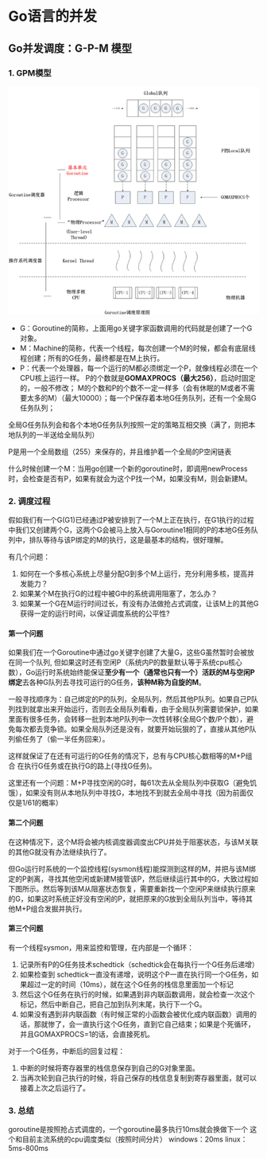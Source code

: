 # Go语言的并发
## Go并发调度：G-P-M 模型
### 1. GPM模型
![](..\图片\1_1.png)
- G：Goroutine的简称，上面用go关键字家函数调用的代码就是创建了一个G对象。
- M：Machine的简称，代表一个线程，每次创建一个M的时候，都会有底层线程创建；所有的G任务，最终都是在M上执行。
- P：代表一个处理器，每一个运行的M都必须绑定一个P，就像线程必须在一个CPU核上运行一样。
P的个数就是**GOMAXPROCS（最大256）**，启动时固定的，一般不修改； M的个数和P的个数不一定一样多（会有休眠的M或者不需要太多的M）（最大10000）；每一个P保存着本地G任务队列，还有一个全局G任务队列；

全局G任务队列会和各个本地G任务队列按照一定的策略互相交换（满了，则把本地队列的一半送给全局队列）

P是用一个全局数组（255）来保存的，并且维护着一个全局的P空闲链表

什么时候创建一个M：当用go创建一个新的goroutine时，即调用newProcess时，会检查是否有P，如果有就会为这个P找一个M，如果没有M，则会新建M。

### 2. 调度过程
假如我们有一个G(G1)已经通过P被安排到了一个M上正在执行，在G1执行的过程中我们又创建两个G，这两个G会被马上放入与Goroutine1相同的P的本地G任务队列中，排队等待与该P绑定的M的执行，这是最基本的结构，很好理解。

有几个问题：
1.  如何在一个多核心系统上尽量分配G到多个M上运行，充分利用多核，提高并发能力？
2.  如果某个M在执行G的过程中被G中的系统调用阻塞了，怎么办？
3.  如果某一个G在M运行时间过长，有没有办法做抢占式调度，让该M上的其他G获得一定的运行时间，以保证调度系统的公平性?

#### 第一个问题

如果我们在一个Goroutine中通过go关键字创建了大量G，这些G虽然暂时会被放在同一个队列, 但如果这时还有空闲P（系统内P的数量默认等于系统cpu核心数），Go运行时系统始终能保证**至少有一个（通常也只有一个）活跃的M与空闲P绑定**去各种G队列去寻找可运行的G任务，**该种M称为自旋的M**。

一般寻找顺序为：自己绑定的P的队列，全局队列，然后其他P队列。如果自己P队列找到就拿出来开始运行，否则去全局队列看看，由于全局队列需要锁保护，如果里面有很多任务，会转移一批到本地P队列中一次性转移(全局G个数/P个数），避免每次都去竞争锁。如果全局队列还是没有，就要开始玩狠的了，直接从其他P队列偷任务了（偷一半任务回来）。

这样就保证了在还有可运行的G任务的情况下，总有与CPU核心数相等的M+P组合 在执行G任务或在执行G的路上(寻找G任务)。

这里还有一个问题：M+P寻找空闲的G时，每61次去从全局队列中获取G（避免饥饿），如果没有则从本地队列中寻找G，本地找不到就去全局中寻找（因为前面仅仅是1/61的概率）

#### 第二个问题

在这种情况下，这个M将会被内核调度器调度出CPU并处于阻塞状态，与该M关联的其他G就没有办法继续执行了。

但Go运行时系统的一个监控线程(sysmon线程)能探测到这样的M，并把与该M绑定的P剥离，寻找其他空闲或新建M接管该P，然后继续运行其中的G，大致过程如下图所示。然后等到该M从阻塞状态恢复，需要重新找一个空闲P来继续执行原来的G，如果这时系统正好没有空闲的P，就把原来的G放到全局队列当中，等待其他M+P组合发掘并执行。

#### 第三个问题

有一个线程sysmon，用来监控和管理，在内部是一个循环：
1.  记录所有P的G任务技术schedtick（schedtick会在每执行一个G任务后递增）
2.  如果检查到 schedtick一直没有递增，说明这个P一直在执行同一个G任务，如果超过一定的时间（10ms），就在这个G任务的栈信息里面加一个标记
3.  然后这个G任务在执行的时候，如果遇到非内联函数调用，就会检查一次这个标记，然后中断自己，把自己加到队列末尾，执行下一个G。
4.  如果没有遇到非内联函数（有时候正常的小函数会被优化成内联函数）调用的话，那就惨了，会一直执行这个G任务，直到它自己结束；如果是个死循环，并且GOMAXPROCS=1的话，会直接死机。

对于一个G任务，中断后的回复过程：
1.  中断的时候将寄存器里的栈信息保存到自己的G对象里面。
2.  当再次轮到自己执行的时候，将自己保存的栈信息复制到寄存器里面，就可以接着上次之后运行了。

### 3. 总结
goroutine是按照抢占式调度的，一个goroutine最多执行10ms就会换做下一个
这个和目前主流系统的cpu调度类似（按照时间分片）
windows：20ms
linux：5ms-800ms

